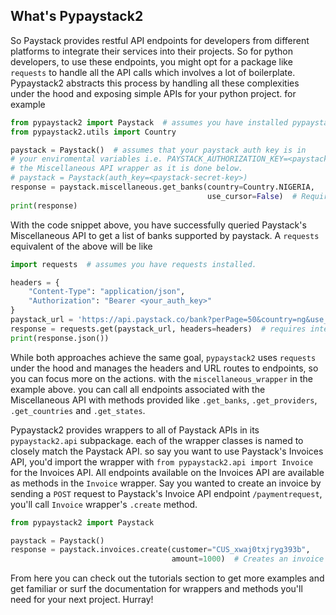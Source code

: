 ## What's Pypaystack2

So Paystack provides restful API endpoints for developers from different platforms
to integrate their services into their projects. So for python developers, to use
these endpoints, you might opt for a package like `requests` to handle all the
API calls which involves a lot of boilerplate. Pypaystack2 abstracts this process
by handling all these complexities under the hood and exposing simple APIs for
your python project. for example

```python
from pypaystack2 import Paystack  # assumes you have installed pypaystack2
from pypaystack2.utils import Country

paystack = Paystack()  # assumes that your paystack auth key is in 
# your enviromental variables i.e. PAYSTACK_AUTHORIZATION_KEY=<paystack-secret-key> otherwise instatiate 
# the Miscellaneous API wrapper as it is done below.
# paystack = Paystack(auth_key=<paystack-secret-key>)
response = paystack.miscellaneous.get_banks(country=Country.NIGERIA,
                                            use_cursor=False)  # Requires internet connection.
print(response)
```

With the code snippet above, you have successfully queried Paystack's Miscellaneous API
to get a list of banks supported by paystack. A `requests` equivalent of the above will
be like

```python
import requests  # assumes you have requests installed.

headers = {
    "Content-Type": "application/json",
    "Authorization": "Bearer <your_auth_key>"
}
paystack_url = 'https://api.paystack.co/bank?perPage=50&country=ng&use_cursor=false'
response = requests.get(paystack_url, headers=headers)  # requires internet connection
print(response.json())
```

While both approaches achieve the same goal, `pypaystack2` uses `requests` under the hood and
manages the headers and URL routes to endpoints, so you can focus more on the actions. with the `miscellaneous_wrapper`
in the example above. you can call all endpoints associated with the Miscellaneous API with methods
provided like `.get_banks`, `.get_providers`, `.get_countries` and `.get_states`.

Pypaystack2 provides wrappers to all of Paystack APIs in its `pypaystack2.api` subpackage.
each of the wrapper classes is named to closely match the Paystack API. so say you want
to use Paystack's Invoices API, you'd import the wrapper with `from pypaystack2.api import Invoice`
for the Invoices API. All endpoints available on the Invoices API are available as methods
in the `Invoice` wrapper. Say you wanted to create an invoice by sending a
`POST` request to Paystack's Invoice API endpoint `/paymentrequest`, you'll call
`Invoice` wrapper's `.create` method.

```python
from pypaystack2 import Paystack

paystack = Paystack()
response = paystack.invoices.create(customer="CUS_xwaj0txjryg393b",
                                    amount=1000)  # Creates an invoice with a charge of ₦100
```

From here you can check out the tutorials section to get more examples and get familiar or surf the
documentation for wrappers and methods you'll need for your next project. Hurray!
